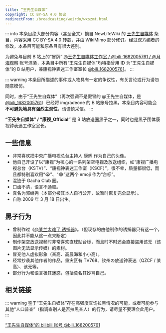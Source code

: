 ```yaml
---
title: “王先生自媒体”
copyright: CC BY-SA 4.0 协议
redirectFrom: /broadcasting/weirdo/wxszmt.html
---
```


::: info
本条目绝大部分内容（甚至全文）摘自 NewLifeWiki 的 [王先生自媒体](https://newlifewiki.miraheze.org/wiki/王先生自媒体) 条目，内容采用 CC BY-SA 4.0 转载，并由 WikiMimo 部分修订。经过双方编者的修改，本条目可能和原条目有很大差别。

为避免与目前 B 站上的“冒牌” [@王先生自媒体工作室 / @bili-1682005761 / @月海观察](https://space.bilibili.com/1374920017) 账号混淆，本条目中所有“王先生自媒体”均特指曾用 ID 为“王先生自媒体”的 B 站用户，兼康视钟表迷工作室室长 [@bili_1682005761](https://space.bilibili.com/1682005761)。
:::

::: warning
本条目所描述的事件或人物具有一定的争议性，有关言论或行为请勿随意模仿。

同时，由于“王先生自媒体”（再次强调不是假冒的 @王先生自媒体，是 [@bili_1682005761](https://space.bilibili.com/1682005761)）已经将 imgradeone 的 B 站账号拉黑，本条目内容可能会 **不可避免地具有强烈主观性**，请谨慎采信。
:::

**“王先生自媒体” / “康视_Official”** 是 B 站放送圈黑子之一，同时也是黑子团体康视钟表迷工作室室长。

## 一些信息

- 非常喜欢把中央广播电视总台主持人 康辉 作为自己的头像。
- 他自己开设了以“康视”为核心的一系列架空电视及放送组织，如“康视广播电视总台（KSTV）”、“康视钟表迷工作室（KSCF）”，很不幸，质量都很低，而且都特别喜欢用“😭”、“😂”这两个 emoji 作为“台标”。
- 混迹于 Gacha Club 圈。
- 口齿不清，语言不通顺。
- 真名为郭继尧（本部分被其本人自行公开，故暂时恢复完全显示）。
- 自称 2009 年 3 月 18 日出生。

## 黑子行为

- 曾制作过《[@某兰太难了 诱捕器](https://www.bilibili.com/video/BV1aL4y1q7jr)》。（但现存的由他制作的诱捕器只有这一个，因此并不能从这一点来断定）
- 制作架空放送视频时非常喜欢直球贴台标，而且时不时还会直接盗用该无（该图片无法显示传媒）的素材。
- 冒充他人虚拟形象（某高、高晨海和小小高）。
- 经常抄袭其他作者的作品，重灾区有 TV768、钦州の放送钟表迷（QZCF / 某高）、该无等。
- 部分行为和语言极其迷惑，包括莫名其妙骂自己。

## 相关链接

::: warning
鉴于“王先生自媒体”存在高强度查询拉黑情况的可能，或者可能参与其他“人口普查”（指调查别人是否拉黑某人）的行为，请尽量不要理会此用户。
:::

[“王先生自媒体”的 bilibili 账号 @bili_1682005761](https://space.bilibili.com/1682005761)

